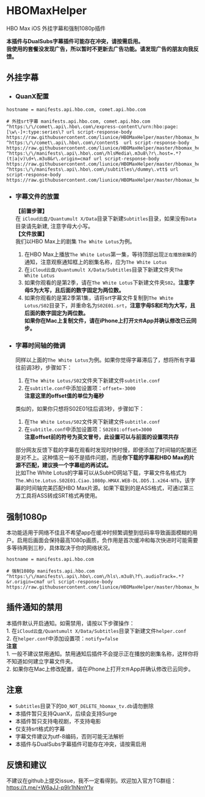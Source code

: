 # HBOMaxHelper

HBO Max iOS 外挂字幕和强制1080p插件

**本插件与DualSubs字幕插件可能存在冲突，请按需启用。**  
**我使用的套餐没发现广告，所以暂时不更新去广告功能。请发现广告的朋友向我反馈。**

## 外挂字幕

- ### QuanX配置
```
hostname = manifests.api.hbo.com, comet.api.hbo.com

# 外挂srt字幕 manifests.api.hbo.com, comet.api.hbo.com
^https:\/\/comet\.api\.hbo\.com\/express-content\/urn:hbo:page:[\w\-]+:type:series\? url script-response-body https://raw.githubusercontent.com/liunice/HBOMaxHelper/master/hbomax_helper.js
^https:\/\/comet\.api\.hbo\.com\/content$  url script-response-body https://raw.githubusercontent.com/liunice/HBOMaxHelper/master/hbomax_helper.js
^https:\/\/manifests\.api\.hbo\.com\/hlsMedia\.m3u8\?r\.host=.*?(t|a|v)\d+\.m3u8&r\.origin=cmaf url script-response-body https://raw.githubusercontent.com/liunice/HBOMaxHelper/master/hbomax_helper.js
^https:\/\/manifests\.api\.hbo\.com\/subtitles\/dummy\.vtt$ url script-response-body https://raw.githubusercontent.com/liunice/HBOMaxHelper/master/hbomax_helper.js
```

- ### 字幕文件的放置
  **【前置步骤】**  
  在 ``iCloud云盘/Quantumult X/Data``目录下新建``Subtitles``目录，如果没有``Data``目录请先新建, 注意字母大小写。  
  **【文件放置】**  
  我们以HBO Max上的剧集 ``The White Lotus``为例。  
    1. 在HBO Max上播放``The White Lotus``第一集，等待顶部出现``正在播放剧集``的通知，注意观察通知框上的剧集名称，应为``The White Lotus``
    2. 在``iCloud云盘/Quantumult X/Data/Subtitles``目录下新建文件夹``The White Lotus``
    3. 如果你观看的是第2季，请在``The White Lotus``下新建文件夹``S02``。**注意字母S为大写，且后面的数字固定为两位数。**
    4. 如果你观看的是第2季第1集，请将srt字幕文件复制到``The White Lotus/S02``目录下，并重命名为``S02E01.srt``，**注意字母S和E均为大写，且后面的数字固定为两位数。**  
    **如果你在Mac上复制文件，请在iPhone上打开``文件``App并确认修改已云同步。**

- ### 字幕时间轴的微调
  同样以上面的``The White Lotus``为例。如果你觉得字幕滞后了，想将所有字幕往前调3秒，步骤如下：  
    1. 在``The White Lotus/S02``文件夹下新建文件``subtitle.conf``
    2. 在``subtitle.conf``中添加设置项：``offset=-3000``  
       **注意这里的offset值的单位为毫秒**

  类似的，如果你只想将S02E01往后调3秒，步骤如下：
    1. 在``The White Lotus/S02``文件夹下新建文件``subtitle.conf``
    2. 在``subtitle.conf``中添加设置项：``S02E01:offset=3000``  
       **注意offset前的符号为英文冒号，此设置可以与前面的设置项共存**
  
  部分网友反馈下载的字幕在观看时发现时快时慢，即便添加了时间轴的配置还是对不上。这种情况一般不是插件问题，而是**你下载的字幕和HBO Max的片源不匹配，建议换一个字幕组的再试试。**  
  比如The White Lotus的字幕可以从SubHD网站下载，字幕文件名格式为``The.White.Lotus.S02E01.Ciao.1080p.HMAX.WEB-DL.DD5.1.x264-NTb``，该字幕的时间轴完美匹配HBO Max片源。如果下载到的是ASS格式，可通过第三方工具将ASS转成SRT格式再使用。

## 强制1080p
本功能适用于网络不佳且不希望app在缓冲时频繁调整到低码率导致画面模糊的用户。启用后画面会保持最高1080p画质，负作用是首次缓冲和每次快进时可能需要多等待两到三秒，具体取决于你的网络状况。
```
hostname = manifests.api.hbo.com

# 强制1080p manifests.api.hbo.com
^https:\/\/manifests\.api\.hbo\.com\/hls\.m3u8\?f\.audioTrack=.*?&r.origin=cmaf url script-response-body https://raw.githubusercontent.com/liunice/HBOMaxHelper/master/hbomax_helper.js
```

## 插件通知的禁用

本插件默认开启通知。如需禁用，请按以下步骤操作：  
    1. 在``iCloud云盘/Quantumult X/Data/Subtitles``目录下新建文件``helper.conf``  
    2. 在``helper.conf``中添加设置项：``notify=false``  
**注意**  
    1. 一般不建议禁用通知。禁用通知后插件不会提示正在播放的剧集名称，这样你将不知道如何建立字幕文件夹。  
    2. 如果你在Mac上修改配置，请在iPhone上打开``文件``App并确认修改已云同步。

## 注意
- ``Subtitles``目录下的``DO_NOT_DELETE_hbomax_tv.db``请勿删除
- 本插件暂只支持QuanX，后续会支持Surge
- 本插件暂只支持电视剧，不支持电影
- 仅支持srt格式的字幕
- 字幕文件建议为utf-8编码，否则可能无法解析
- 本插件与DualSubs字幕插件可能存在冲突，请按需启用

## 反馈和建议
不建议在github上提交issue，我不一定看得到。欢迎加入官方TG群组：https://t.me/+W6aJJ-p9Ir1hNmY1v

